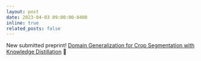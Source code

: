```yaml
---
layout: post
date: 2023-04-03 09:00:00-0400
inline: true
related_posts: false
---
```


New submitted preprint! [Domain Generalization for Crop Segmentation with Knowledge Distillation](https://arxiv.org/abs/2304.01029) 🌳
